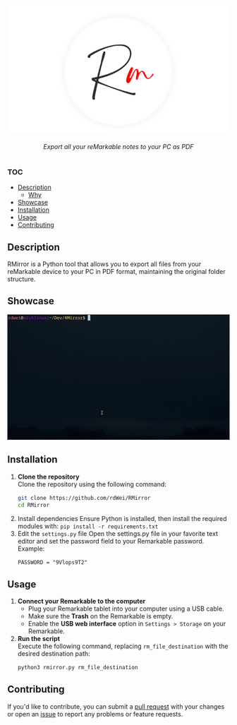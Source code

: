 <p align="center">
    <img src="images/logo.png">
</p>

<h6 align="center">
    Export all your reMarkable notes to your PC as PDF
</h6>

<h1></h1>

### TOC

- [Description](#description)
    - [Why](#why)
- [Showcase](#showcase)
- [Installation](#compile)
- [Usage](#usage)
- [Contributing](#Contributing)

## Description

RMirror is a Python tool that allows you to export all files from your reMarkable device to your PC in PDF format, maintaining the original folder structure.

## Showcase
<p align="center">
  <img src="images/showcase.gif"/>
</p>

## Installation

1. **Clone the repository**  
   Clone the repository using the following command:  
   ```bash
   git clone https://github.com/rdWei/RMirror
   cd RMirror
   ```
2. Install dependencies
    Ensure Python is installed, then install the required modules with:
    ```pip install -r requirements.txt```
3. Edit the `settings.py` file 
    Open the settings.py file in your favorite text editor and set the password field to your Remarkable password.
    Example:
    ```
    PASSWORD = "9Vlops9T2"
    ```

## Usage
1. **Connect your Remarkable to the computer**  
   - Plug your Remarkable tablet into your computer using a USB cable.  
   - Make sure the **Trash** on the Remarkable is empty.  
   - Enable the **USB web interface** option in `Settings > Storage` on your Remarkable.
2. **Run the script**  
   Execute the following command, replacing `rm_file_destination` with the desired destination path:  
   ```bash
   python3 rmirror.py rm_file_destination
    ```
## Contributing
If you'd like to contribute, you can submit a [pull request](https://github.com/rdWei/RMirror/pulls) with your changes or open an [issue](https://github.com/rdWei/RMirror/issues) to report any problems or feature requests.


